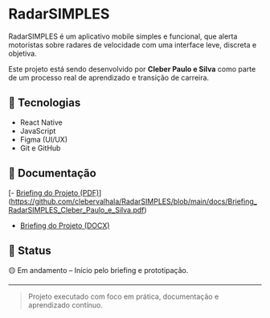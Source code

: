 # RadarSIMPLES

RadarSIMPLES é um aplicativo mobile simples e funcional, que alerta motoristas sobre radares de velocidade com uma interface leve, discreta e objetiva.

Este projeto está sendo desenvolvido por **Cleber Paulo e Silva** como parte de um processo real de aprendizado e transição de carreira.

## 🚀 Tecnologias
- React Native
- JavaScript
- Figma (UI/UX)
- Git e GitHub

## 📄 Documentação
[- [Briefing do Projeto (PDF)](docs/Briefing_RadarSIMPLES_Cleber_Paulo_e_Silva.pdf)](https://github.com/clebervalhala/RadarSIMPLES/blob/main/docs/Briefing_RadarSIMPLES_Cleber_Paulo_e_Silva.pdf)
- [Briefing do Projeto (DOCX)](briefing_app_radarSIMPLES_CPSilvaLTDA.docx)

## 📌 Status
🟡 Em andamento – Início pelo briefing e prototipação.

---

> Projeto executado com foco em prática, documentação e aprendizado contínuo.
